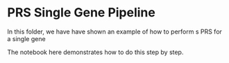 # PRS Single Gene Pipeline


In this folder, we have have shown an example of how to perform s PRS for a single gene

The notebook here demonstrates how to do this step by step. 


